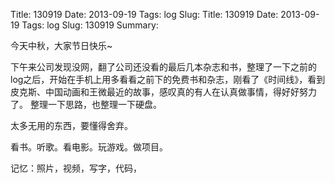 Title: 130919
Date: 2013-09-19
Tags: log
Slug: Title: 130919
Date: 2013-09-19
Tags: log
Slug: 130919
Summary: 

今天中秋，大家节日快乐~

下午来公司发现没网，翻了公司还没看的最后几本杂志和书，整理了一下之前的log之后，开始在手机上用多看看之前下的免费书和杂志，刚看了《时间线》，看到皮克斯、中国动画和王微最近的故事，感叹真的有人在认真做事情，得好好努力了。
整理一下思路，也整理一下硬盘。

太多无用的东西，要懂得舍弃。

看书。听歌。看电影。玩游戏。做项目。

记忆：照片，视频，写字，代码，
